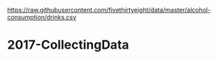 https://raw.githubusercontent.com/fivethirtyeight/data/master/alcohol-consumption/drinks.csv
# 2017-CollectingData
